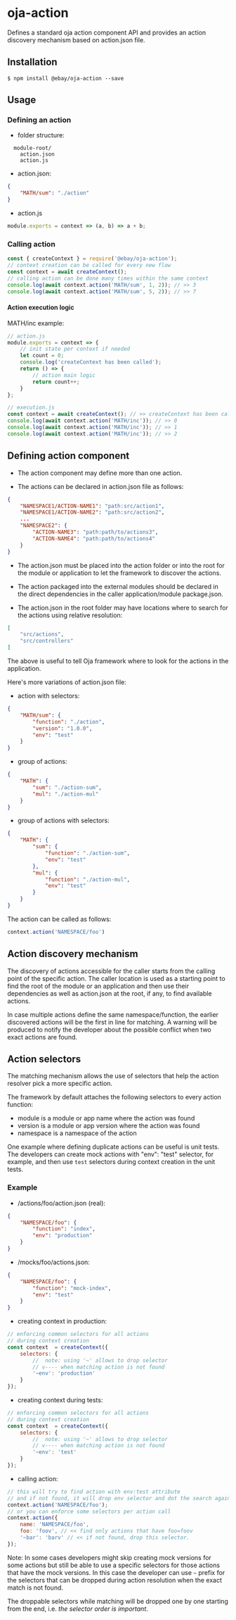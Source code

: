 # oja-action

Defines a standard oja action component API and provides an action discovery mechanism based on action.json file.

## Installation

```
$ npm install @ebay/oja-action --save
```

## Usage

### Defining an action

* folder structure:

```
  module-root/
    action.json
    action.js
```

* action.json:

```JSON
{
    "MATH/sum": "./action"
}
```

* action.js

```js
module.exports = context => (a, b) => a + b;
```

### Calling action

```js
const { createContext } = require('@ebay/oja-action');
// context creation can be called for every new flow
const context = await createContext();
// calling action can be done many times within the same context
console.log(await context.action('MATH/sum', 1, 2)); // >> 3
console.log(await context.action('MATH/sum', 5, 2)); // >> 7
```

#### Action execution logic

MATH/inc example:
```js
// action.js
module.exports = context => {
    // init state per context if needed
    let count = 0;
    console.log('createContext has been called');
    return () => {
        // action main logic
        return count++;
    }
};

// execution.js
const context = await createContext(); // >> createContext has been called
console.log(await context.action('MATH/inc')); // >> 0
console.log(await context.action('MATH/inc')); // >> 1
console.log(await context.action('MATH/inc')); // >> 2
```

## Defining action component

* The action component may define more than one action.

* The actions can be declared in action.json file as follows:

```JSON
{
    "NAMESPACE1/ACTION-NAME1": "path:src/action1",
    "NAMESPACE1/ACTION-NAME2": "path:src/action2",
    ...
    "NAMESPACE2": {
        "ACTION-NAME3": "path:path/to/actions3",
        "ACTION-NAME4": "path:path/to/actions4"
    }
}
```

* The action.json must be placed into the action folder or into the root for the module or application to let the framework to discover the actions.

* The action packaged into the external modules should be declared in the direct dependencies in the caller application/module package.json.

* The action.json in the root folder may have locations where to search for the actions using relative resolution:

```JSON
[
    "src/actions",
    "src/controllers"
]
```

The above is useful to tell Oja framework where to look for the actions in the application.

Here's more variations of action.json file:

* action with selectors:

```JSON
{
    "MATH/sum": {
        "function": "./action",
        "version": "1.0.0",
        "env": "test"
    }
}
```

* group of actions:

```JSON
{
    "MATH": {
        "sum": "./action-sum",
        "mul": "./action-mul"
    }
}
```

* group of actions with selectors:

```JSON
{
    "MATH": {
        "sum": {
            "function": "./action-sum",
            "env": "test"
        },
        "mul": {
            "function": "./action-mul",
            "env": "test"
        }
    }
}
```

The action can be called as follows:

```js
context.action('NAMESPACE/foo')
```

## Action discovery mechanism

The discovery of actions accessible for the caller starts from the calling point of the specific action. The caller location is used as a starting point to find the root of the module or an application and then use their dependencies as well as action.json at the root, if any, to find available actions.

In case multiple actions define the same namespace/function, the earlier discovered actions will be the first in line for matching. A warning will be produced to notify the developer about the possible conflict when two exact actions are found.

## Action selectors

The matching mechanism allows the use of selectors that help the action resolver pick a more specific action.

The framework by default attaches the following selectors to every action function:

* module is a module or app name where the action was found
* version is a module or app version where the action was found
* namespace is a namespace of the action

One example where defining duplicate actions can be useful is unit tests. The developers can create mock actions with "env": "test" selector, for example, and then use `test` selectors during context creation in the unit tests.

### Example

* <app>/actions/foo/action.json (real):

```json
{
    "NAMESPACE/foo": {
        "function": "index",
        "env": "production"
    }
}
```

* <app>/mocks/foo/actions.json:

```json
{
    "NAMESPACE/foo": {
        "function": "mock-index",
        "env": "test"
    }
}
```

* creating context in production:

```js
// enforcing common selectors for all actions
// during context creation
const context  = createContext({
    selectors: {
        //  note: using '~' allows to drop selector
        // v---- when matching action is not found
        '~env': 'production'
    }
});
```

* creating context during tests:

```js
// enforcing common selectors for all actions
// during context creation
const context  = createContext({
    selectors: {
        //  note: using '~' allows to drop selector
        // v---- when matching action is not found
        '~env': 'test'
    }
});
```

* calling action:

```js
// this will try to find action with env:test attribute
// and if not found, it will drop env selector and dot the search again
context.action('NAMESPACE/foo');
// or you can enforce some selectors per action call
context.action({
    name: 'NAMESPACE/foo',
    foo: 'foov', // << find only actions that have foo=foov
    '~bar': 'barv' // << if not found, drop this selector.
});
```

Note: In some cases developers might skip creating mock versions for some actions but still be able to use a specific selectors for those actions that have the mock versions. In this case the developer can use `~` prefix for the selectors that can be dropped during action resolution when the exact match is not found.

The droppable selectors while matching will be dropped one by one starting from the end, i.e. *the selector order is important*.
